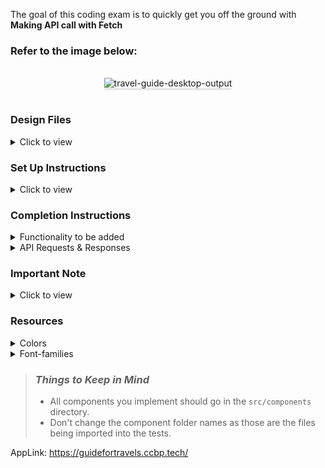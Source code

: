 The goal of this coding exam is to quickly get you off the ground with **Making API call with Fetch**

### Refer to the image below:

<br/>
<div style="text-align: center;">
    <img src="https://assets.ccbp.in/frontend/content/react-js/travel-guide-output.gif" alt="travel-guide-desktop-output" style="max-width:70%;box-shadow:0 2.8px 2.2px rgba(0, 0, 0, 0.12)">
</div>
<br/>

### Design Files

<details>
<summary>Click to view</summary>

- [Medium (Size >= 768px), Large (Size >= 992px) and Extra Large (Size >= 1200px)](https://assets.ccbp.in/frontend/content/react-js/travel-guide-lg-output.png)

</details>

### Set Up Instructions

<details>
<summary>Click to view</summary>

- Download dependencies by running `npm install`
- Start up the app using `npm start`
</details>

### Completion Instructions

<details>
<summary>Functionality to be added</summary>
<br/>
The app must have the following functionalities

When the app is opened initially,

- An HTTP GET request should be made to **travelGuidePackagesApiUrl**
- **<i>loader</i>** should be displayed while fetching the data
- If the HTTP GET request made is successful, the list of packages should be displayed

</details>

<details>
<summary>API Requests & Responses</summary>
<br/>

**travelGuidePackagesApiUrl**

**API**: `https://apis.ccbp.in/tg/packages`

**Method**: `GET`

**Description**:

Returns a response containing the list of packages

**Response**

```json

{
    "packages":[
        {
        "id":1,
        "name":"Best of Paris in 7 days tour",
        "image_url":"https://assets.ccbp.in/frontend/react-js/travel-guide/paris-img.png",
        "description":"Paris, France capital, is a major European city and a global centre for art, fashion, gastronomy, and culture. Its 19th-century cityscape is crisscrossed by wide boulevards and the River Seine."
        },
        ...
   ],
}

```

</details>

### Important Note

<details>
<summary>Click to view</summary>

<br/>

**The following instructions are required for the tests to pass**

- The image in each package item should have the alt as the value of the key `name` from each package object in the packages list
- Wrap the Loader component with an HTML container element and add the `data-testid` attribute value as `loader` to it as shown below

```jsx
<div data-testid="loader">
  <Loader type="TailSpin" color="#00BFFF" height={50} width={50} />
</div>
```

</details>

### Resources

<details>
<summary>Colors</summary>

<br/>

<div style="background-color: #eef4f7; width: 150px; padding: 10px; color: black">Hex: #eef4f7</div>
<div style="background-color: #334155; width: 150px; padding: 10px; color: white">Hex: #334155</div>
<div style="background-color: #52bbf0; width: 150px; padding: 10px; color: black">Hex: #52bbf0</div>
<div style="background-color: #ffffff; width: 150px; padding: 10px; color: black">Hex: #ffffff</div>
<div style="background-color: #475569; width: 150px; padding: 10px; color: white">Hex: #475569</div>
<div style="background-color: #64748b; width: 150px; padding: 10px; color: white">Hex: #64748b</div>
<br/>

</details>

<details>
<summary>Font-families</summary>

- Roboto

</details>

> ### _Things to Keep in Mind_
>
> - All components you implement should go in the `src/components` directory.
> - Don't change the component folder names as those are the files being imported into the tests.

AppLink: https://guidefortravels.ccbp.tech/
